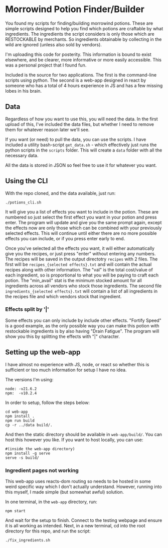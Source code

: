 # Morrowind Potion Finder/Builder

You found my scripts for finding/building morrowind potions. These are simple scripts designed to help you find which potions are craftable by what ingredients. The ingredients the script considers is only those which are RESTOCKABLE by merchants. So ingredients obtainable by collecting in the wild are ignored (unless also sold by vendors).

I'm uploading this code for posterity. This information is bound to exist elsewhere, and be clearer, more informative or more easily accessible. This was a personal project that I found fun.

Included is the source for two applications. The first is the command-line scripts using python. The second is a web-app designed in react by someone who has a total of 4 hours experience in JS and has a few missing lobes in his brain.

## Data

Regardless of how you want to use this, you will need the data. In the first upload of this, I've included the data files, but whether I need to remove them for whatever reason later we'll see.

If you want (or need) to pull the data, you can use the scripts. I have included a utility bash-script `get_data.sh` - which effectively just runs the python scripts in the `scripts` folder. This will create a `data` folder with all the necessary data.

All the data is stored in JSON so feel free to use it for whatever you want.

## Using the CLI

With the repo cloned, and the data available, just run: 

```
./potions_cli.sh
```

It will give you a list of effects you want to include in the potion. These are numbered so just select the first effect you want in your potion and press enter. The program will update and give you the same prompt again, except the effects now are only those which can be combined with your previously selected effects. This will continue until either there are no more possible effects you can include, or if you press enter early to end.

Once you've selected all the effects you want, it will either automatically give you the recipes, or just press "enter" without entering any numbers. The recipes will be saved in the output directotry `recipes` with 2 files. The first will be `recipes_{selected effects}.txt` and will contain the actual recipes along with other information. The "val" is the total cost/value of each ingredient, so is proportional to what you will be paying to craft each potion. The "min_avail" stat is the minimum stocked amount for all ingredients across all vendors who stock those ingredients. The second file `ingredients_{selected effects}.txt` will contain a list of all ingredients in the recipes file and which vendors stock that ingredient.

### Effects split by '|'

Some effects you can only include by include other effects. "Fortify Speed" is a good example, as the only possible way you can make this potion with restockable ingredients is by also having "Drain Fatigue". The program will show you this by splitting the effects with "|" character.

## Setting up the web-app

I have almost no experience with JS, node, or react so whether this is sufficient or too much information for setup I have no idea.

The versions I'm using:

```
node: -v21.6.2
npm:  -v10.2.4
```

In order to setup, follow the steps below:

```
cd web-app
npm install .
npm run build
cp -r ../data build/.
```

And then the static directory should be available in `web-app/build/`. You can host this however you like. If you want to host locally, you can use:

```
#(inside the web-app directory)
npm install -g serve
serve -s build/
```

### Ingredient pages not working

This web-app uses reacts-dom routing so needs to be hosted in some weird specific way which I don't actually understand. However, running into this myself, I made simple (but somewhat awful) solution.

In one terminal, in the `web-app` directory, run:

```
npm start
```

And wait for the setup to finish. Connect to the testing webpage and ensure it is all working as intended. Next, in a new terminal, cd into the root directory for this repo, and run the script:

```
./fix_ingredients.sh
```
